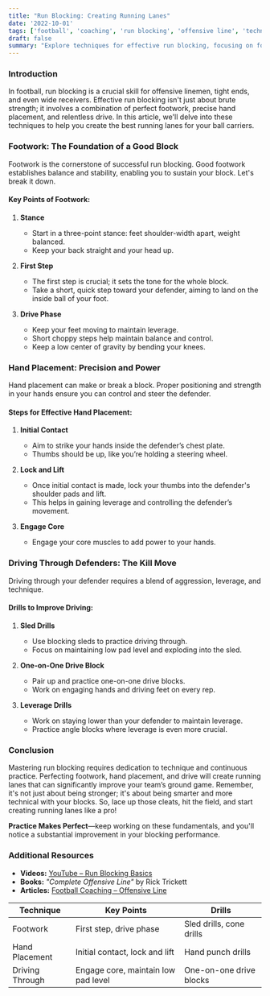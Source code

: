 ```yaml
---
title: "Run Blocking: Creating Running Lanes"
date: '2022-10-01'
tags: ['football', 'coaching', 'run blocking', 'offensive line', 'techniques', 'footwork', 'hand placement', 'drills', 'training']
draft: false
summary: "Explore techniques for effective run blocking, focusing on footwork, hand placement, and driving through defenders to create optimal running lanes."
---
```


### Introduction
In football, run blocking is a crucial skill for offensive linemen, tight ends, and even wide receivers. Effective run blocking isn't just about brute strength; it involves a combination of perfect footwork, precise hand placement, and relentless drive. In this article, we'll delve into these techniques to help you create the best running lanes for your ball carriers.

### Footwork: The Foundation of a Good Block
Footwork is the cornerstone of successful run blocking. Good footwork establishes balance and stability, enabling you to sustain your block. Let's break it down.

#### Key Points of Footwork:
1. **Stance**
   - Start in a three-point stance: feet shoulder-width apart, weight balanced.
   - Keep your back straight and your head up.

2. **First Step**
   - The first step is crucial; it sets the tone for the whole block.
   - Take a short, quick step toward your defender, aiming to land on the inside ball of your foot.

3. **Drive Phase**
   - Keep your feet moving to maintain leverage.
   - Short choppy steps help maintain balance and control.
   - Keep a low center of gravity by bending your knees.

### Hand Placement: Precision and Power
Hand placement can make or break a block. Proper positioning and strength in your hands ensure you can control and steer the defender.

#### Steps for Effective Hand Placement:
1. **Initial Contact**
   - Aim to strike your hands inside the defender’s chest plate.
   - Thumbs should be up, like you’re holding a steering wheel.

2. **Lock and Lift**
   - Once initial contact is made, lock your thumbs into the defender's shoulder pads and lift.
   - This helps in gaining leverage and controlling the defender’s movement.

3. **Engage Core**
   - Engage your core muscles to add power to your hands.

### Driving Through Defenders: The Kill Move
Driving through your defender requires a blend of aggression, leverage, and technique. 

#### Drills to Improve Driving:
1. **Sled Drills**
   - Use blocking sleds to practice driving through.
   - Focus on maintaining low pad level and exploding into the sled.

2. **One-on-One Drive Block**
   - Pair up and practice one-on-one drive blocks.
   - Work on engaging hands and driving feet on every rep.

3. **Leverage Drills**
   - Work on staying lower than your defender to maintain leverage.
   - Practice angle blocks where leverage is even more crucial.

### Conclusion
Mastering run blocking requires dedication to technique and continuous practice. Perfecting footwork, hand placement, and drive will create running lanes that can significantly improve your team’s ground game. Remember, it's not just about being stronger; it's about being smarter and more technical with your blocks. So, lace up those cleats, hit the field, and start creating running lanes like a pro!

**Practice Makes Perfect**—keep working on these fundamentals, and you'll notice a substantial improvement in your blocking performance.

### Additional Resources
- **Videos:** [YouTube – Run Blocking Basics](https://www.youtube.com/results?search_query=run+blocking+techniques)
- **Books:** *"Complete Offensive Line"* by Rick Trickett
- **Articles:** [Football Coaching – Offensive Line](https://www.footballcoachingonline.org/offensive-line)

| Technique          | Key Points                                    | Drills                     |
|--------------------|-----------------------------------------------|----------------------------|
| Footwork           | First step, drive phase                       | Sled drills, cone drills   |
| Hand Placement     | Initial contact, lock and lift                | Hand punch drills          |
| Driving Through    | Engage core, maintain low pad level           | One-on-one drive blocks    |
```